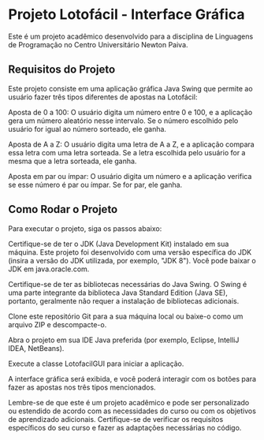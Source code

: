 # Projeto Lotofácil - Interface Gráfica
Este é um projeto acadêmico desenvolvido para a disciplina de Linguagens de Programação no Centro Universitário Newton Paiva.

## Requisitos do Projeto
Este projeto consiste em uma aplicação gráfica Java Swing que permite ao usuário fazer três tipos diferentes de apostas na Lotofácil:

Aposta de 0 a 100: O usuário digita um número entre 0 e 100, e a aplicação gera um número aleatório nesse intervalo. Se o número escolhido pelo usuário for igual ao número sorteado, ele ganha.

Aposta de A a Z: O usuário digita uma letra de A a Z, e a aplicação compara essa letra com uma letra sorteada. Se a letra escolhida pelo usuário for a mesma que a letra sorteada, ele ganha.

Aposta em par ou ímpar: O usuário digita um número e a aplicação verifica se esse número é par ou ímpar. Se for par, ele ganha.

## Como Rodar o Projeto
Para executar o projeto, siga os passos abaixo:

Certifique-se de ter o JDK (Java Development Kit) instalado em sua máquina. Este projeto foi desenvolvido com uma versão específica do JDK (insira a versão do JDK utilizada, por exemplo, "JDK 8"). Você pode baixar o JDK em java.oracle.com.

Certifique-se de ter as bibliotecas necessárias do Java Swing. O Swing é uma parte integrante da biblioteca Java Standard Edition (Java SE), portanto, geralmente não requer a instalação de bibliotecas adicionais.

Clone este repositório Git para a sua máquina local ou baixe-o como um arquivo ZIP e descompacte-o.

Abra o projeto em sua IDE Java preferida (por exemplo, Eclipse, IntelliJ IDEA, NetBeans).

Execute a classe LotofacilGUI para iniciar a aplicação.

A interface gráfica será exibida, e você poderá interagir com os botões para fazer as apostas nos três tipos mencionados.

Lembre-se de que este é um projeto acadêmico e pode ser personalizado ou estendido de acordo com as necessidades do curso ou com os objetivos de aprendizado adicionais. Certifique-se de verificar os requisitos específicos do seu curso e fazer as adaptações necessárias no código.
